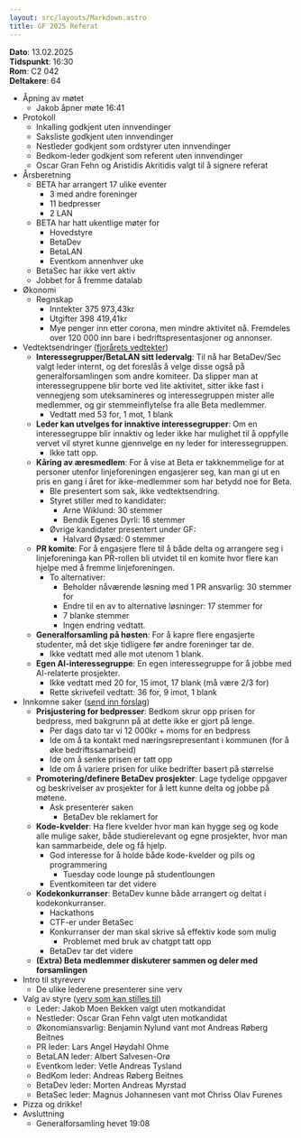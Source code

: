 ```yaml
---
layout: src/layouts/Markdown.astro
title: GF 2025 Referat
---
```


**Dato**: 13.02.2025 <br />
**Tidspunkt**: 16:30 <br />
**Rom**: C2 042 <br />
**Deltakere**: 64

- Åpning av møtet
  - Jakob åpner møte 16:41
- Protokoll
  - Inkalling godkjent uten innvendinger
  - Saksliste godkjent uten innvendinger
  - Nestleder godkjent som ordstyrer uten innvendinger
  - Bedkom-leder godkjent som referent uten innvendinger
  - Oscar Gran Fehn og Aristidis Akritidis valgt til å signere referat
- Årsberetning
  - BETA har arrangert 17 ulike eventer
    - 3 med andre foreninger
    - 11 bedpresser
    - 2 LAN
  - BETA har hatt ukentlige møter for
    - Hovedstyre
    - BetaDev
    - BetaLAN
    - Eventkom annenhver uke
  - BetaSec har ikke vert aktiv
  - Jobbet for å fremme datalab
- Økonomi
    - Regnskap
      - Inntekter 375 973,43kr
      - Utgifter 398 419,41kr
      - Mye penger inn etter corona, men mindre aktivitet nå. Fremdeles over 120 000 inn bare i bedriftspresentasjoner og annonser.
- Vedtektsendringer ([fjorårets vedtekter](/Vedtekter.pdf))
    - **Interessegrupper/BetaLAN sitt ledervalg**: Til nå har BetaDev/Sec valgt leder internt, og det foreslås å velge disse også på generalforsamlingen som andre komiteer. Da slipper man at interessegruppene blir borte ved lite aktivitet, sitter ikke fast i vennegjeng som uteksamineres og interessegruppen mister alle medlemmer, og gir stemmeinflytelse fra alle Beta medlemmer.
      - Vedtatt med 53 for, 1 mot, 1 blank
    - **Leder kan utvelges for innaktive interessegrupper**: Om en interessegruppe blir innaktiv og leder ikke har mulighet til å oppfylle vervet vil styret kunne gjennvelge en ny leder for interessegruppen.
      - Ikke tatt opp.
    - **Kåring av æresmedlem**: For å vise at Beta er takknemmelige for at personer utenfor linjeforeningen engasjerer seg, kan man gi ut en pris en gang i året for ikke-medlemmer som har betydd noe for Beta.
      - Ble presentert som sak, ikke vedtektsendring.
      - Styret stiller med to kandidater:
        - Arne Wiklund: 30 stemmer
        - Bendik Egenes Dyrli: 16 stemmer
      - Øvrige kandidater presentert under GF:
        - Halvard Øysæd: 0 stemmer
    - **PR komite**: For å engasjere flere til å både delta og arrangere seg i linjeforeninga kan PR-rollen bli utvidet til en komite hvor flere kan hjelpe med å fremme linjeforeningen.
      - To alternativer:
        - Beholder nåværende løsning med 1 PR ansvarlig: 30 stemmer for
        - Endre til en av to alternative løsninger: 17 stemmer for
        - 7 blanke stemmer
        - Ingen endring vedtatt.
    - **Generalforsamling på høsten**: For å kapre flere engasjerte studenter, må det skje tidligere før andre foreninger tar de.
      - Ikke vedtatt med alle mot utenom 1 blank.
    - **Egen AI-interessegruppe**: En egen interessegruppe for å jobbe med AI-relaterte prosjekter.
      - Ikke vedtatt med 20 for, 15 imot, 17 blank (må være 2/3 for)
      - Rette skrivefeil vedtatt: 36 for, 9 imot, 1 blank
- Innkomne saker ([send inn forslag](https://forms.office.com/e/7f26pjvktU))
    - **Prisjustering for bedpresser**: Bedkom skrur opp prisen for bedpress, med bakgrunn på at dette ikke er gjort på lenge.
      - Per dags dato tar vi 12 000kr + moms for en bedpress
      - Ide om å ta kontakt med næringsrepresentant i kommunen (for å øke bedriftssamarbeid)
      - Ide om å senke prisen er tatt opp
      - Ide om å variere prisen for ulike bedrifter basert på størrelse
    - **Promotering/definere BetaDev prosjekter**: Lage tydelige oppgaver og beskrivelser av prosjekter for å lett kunne delta og jobbe på møtene.
      - Ask presenterer saken
        - BetaDev ble reklamert for
    - **Kode-kvelder**: Ha flere kvelder hvor man kan hygge seg og kode alle mulige saker, både studierelevant og egne prosjekter, hvor man kan sammarbeide, dele og få hjelp.
      - God interesse for å holde både kode-kvelder og pils og programmering
        - Tuesday code lounge på studentloungen
      - Eventkomiteen tar det videre
    - **Kodekonkurranser**: BetaDev kunne både arrangert og deltat i kodekonkurranser.
      - Hackathons
      - CTF-er under BetaSec
      - Konkurranser der man skal skrive så effektiv kode som mulig
        - Problemet med bruk av chatgpt tatt opp
      - BetaDev tar det videre
    - **(Extra) Beta medlemmer diskuterer sammen og deler med forsamlingen**
- Intro til styreverv
  - De ulike lederene presenterer sine verv
- Valg av styre ([verv som kan stilles til](/om/verv))
  - Leder: Jakob Moen Bekken valgt uten motkandidat
  - Nestleder: Oscar Gran Fehn valgt uten motkandidat
  - Økonomiansvarlig: Benjamin Nylund vant mot Andreas Røberg Beitnes
  - PR leder: Lars Angel Høydahl Ohme
  - BetaLAN leder: Albert Salvesen-Orø
  - Eventkom leder: Vetle Andreas Tysland
  - BedKom leder: Andreas Røberg Beitnes
  - BetaDev leder: Morten Andreas Myrstad
  - BetaSec leder: Magnus Johannesen vant mot Chriss Olav Furenes
- Pizza og drikke!
- Avsluttning
  - Generalforsamling hevet 19:08
